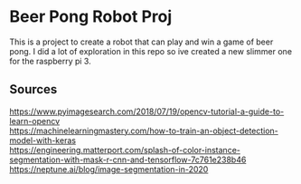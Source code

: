 # Beer Pong Robot Proj
This is a project to create a robot that can play and win a game of beer pong. I did a lot of exploration in this 
repo so ive created a new slimmer one for the raspberry pi 3.
## Sources
https://www.pyimagesearch.com/2018/07/19/opencv-tutorial-a-guide-to-learn-opencv  
https://machinelearningmastery.com/how-to-train-an-object-detection-model-with-keras  
https://engineering.matterport.com/splash-of-color-instance-segmentation-with-mask-r-cnn-and-tensorflow-7c761e238b46  
https://neptune.ai/blog/image-segmentation-in-2020